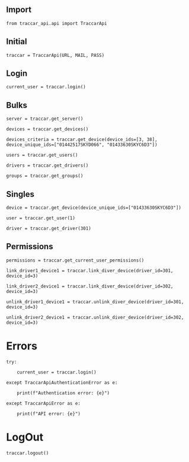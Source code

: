 ## Import

```
from traccar_api.api import TraccarApi
```

## Initial
```
traccar = TraccarApi(URL, MAIL, PASS)
 ```

## Login

```
current_user = traccar.login()

```

## Bulks
 ```
 server = traccar.get_server()
 ```
```
devices = traccar.get_devices()
```
```
devices_criteria = traccar.get_device(device_ids=[3, 38], device_unique_ids=["01442517SKYD066", "01433630SKYC6D3"])
```
```
users = traccar.get_users()
```
```
drivers = traccar.get_drivers()
```
```
groups = traccar.get_groups()
```
## Singles

```
device = traccar.get_device(device_unique_ids=["01433630SKYC6D3"])
```
```
user = traccar.get_user(1)
```
```
driver = traccar.get_driver(301)
```
## Permissions
```
permissions = traccar.get_current_user_permissions()
```
```
link_driver1_device1 = traccar.link_diver_device(driver_id=301, device_id=3)
```
```
link_driver2_device1 = traccar.link_diver_device(driver_id=302, device_id=3)
```
```
unlink_driver1_device1 = traccar.unlink_diver_device(driver_id=301, device_id=3)
```
```
unlink_driver2_device1 = traccar.unlink_diver_device(driver_id=302, device_id=3)
```
# Errors
```
try:

    current_user = traccar.login()
    
except TraccarApiAuthenticationError as e:

    print(f"Authentication error: {e}")
    
except TraccarApiError as e:

    print(f"API error: {e}")
```
# LogOut
```
traccar.logout()
```